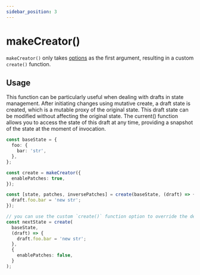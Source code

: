 ```yaml
---
sidebar_position: 3
---
```


# makeCreator()

`makeCreator()` only takes [options](/docs/api-reference/create#createstate-fn-options---options) as the first argument, resulting in a custom `create()` function.

## Usage

This function can be particularly useful when dealing with drafts in state management. After initiating changes using mutative create, a draft state is created, which is a mutable proxy of the original state. This draft state can be modified without affecting the original state. The current() function allows you to access the state of this draft at any time, providing a snapshot of the state at the moment of invocation.

```ts
const baseState = {
  foo: {
    bar: 'str',
  },
};

const create = makeCreator({
  enablePatches: true,
});

const [state, patches, inversePatches] = create(baseState, (draft) => {
  draft.foo.bar = 'new str';
});

// you can use the custom `create()` function option to override the default `makeCreator()` options like this:
const nextState = create(
  baseState,
  (draft) => {
    draft.foo.bar = 'new str';
  },
  {
    enablePatches: false,
  }
);
```
